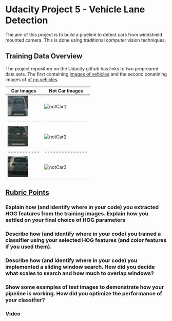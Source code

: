 # Udacity Project 5 - Vehicle Lane Detection

The aim of this project is to build a pipeline to detect cars from windshield mounted camera. This is done using traditional computer vision techniques.

 Training Data Overview
---

The project repository on the Udacity github has links to two prepreared data sets. The first containing [images of vehicles](https://s3.amazonaws.com/udacity-sdc/Vehicle_Tracking/vehicles.zip) and the second conatining images of [of no vehicles](https://s3.amazonaws.com/udacity-sdc/Vehicle_Tracking/non-vehicles.zip).

Car Images | Not Car Images
-----------|---------------
![car1](examples/car1.png) |![notCar1](examples/notCar1.png)
-----------|---------------
![car2](examples/car2.png) |![notCar2](examples/notCar2.png)
-----------|---------------
![car3](examples/car3.png) |![notCar3](examples/notCar3.png)


[Rubric Points](https://review.udacity.com/#!/rubrics/513/view)
---

### Explain how (and identify where in your code) you extracted HOG features from the training images. Explain how you settled on your final choice of HOG parameters


### Describe how (and identify where in your code) you trained a classifier using your selected HOG features (and color features if you used them).


### Describe how (and identify where in your code) you implemented a sliding window search. How did you decide what scales to search and how much to overlap windows?


### Show some examples of test images to demonstrate how your pipeline is working. How did you optimize the performance of your classifier?

### Video